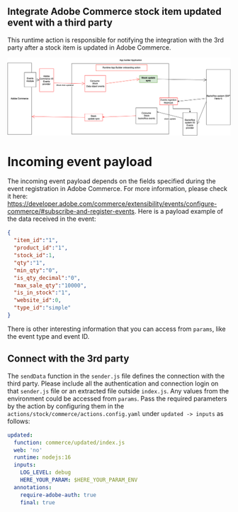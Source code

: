 ## Integrate Adobe Commerce stock item updated event with a third party
This runtime action is responsible for notifying the integration with the 3rd party after a stock item is updated in Adobe Commerce.

![Alt text](CommerceStockUpdateSync.png "Title")

# Incoming event payload
The incoming event payload depends on the fields specified during the event registration in Adobe Commerce. For more information, please check it here: https://developer.adobe.com/commerce/extensibility/events/configure-commerce/#subscribe-and-register-events.
Here is a payload example of the data received in the event:
```json
{
  "item_id":"1",
  "product_id":"1",
  "stock_id":1,
  "qty":"1",
  "min_qty":"0",
  "is_qty_decimal":"0",
  "max_sale_qty":"10000",
  "is_in_stock":"1",
  "website_id":0,
  "type_id":"simple"
}
```
There is other interesting information that you can access from `params`, like the event type and event ID.

## Connect with the 3rd party
The `sendData` function in the `sender.js` file defines the connection with the third party. 
Please include all the authentication and connection login on that `sender.js` file or an extracted file outside `index.js`. 
Any values from the environment could be accessed from `params`. Pass the required parameters by the action by configuring them in the `actions/stock/commerce/actions.config.yaml` under `updated -> inputs` as follows:
```yaml
updated:
  function: commerce/updated/index.js
  web: 'no'
  runtime: nodejs:16
  inputs:
    LOG_LEVEL: debug
    HERE_YOUR_PARAM: $HERE_YOUR_PARAM_ENV
  annotations:
    require-adobe-auth: true
    final: true
```
